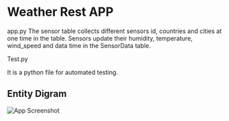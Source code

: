 # Weather Rest APP 

app.py
The sensor table collects different sensors id, countries and cities at one time in the table. Sensors update their humidity, temperature, wind_speed and data time in the SensorData table.

Test.py

It is a python file for automated testing.
 



## Entity Digram

![App Screenshot](https://github.com/manishnchoudhary/DemoFlaskAPI/blob/main/ER_Digram.png)
